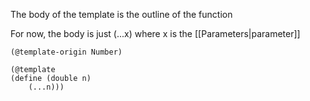 The body of the template is the outline of the function

For now, the body is just (...x) where x is the [[Parameters|parameter]]

```rkt
(@template-origin Number)

(@template
(define (double n)
	(...n)))
```